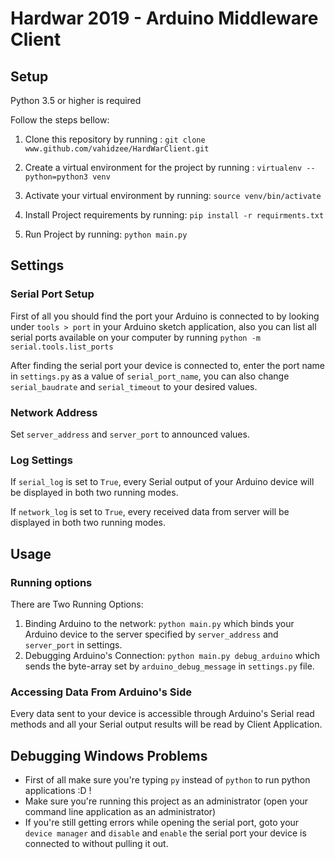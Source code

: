 # Hardwar 2019 - Arduino Middleware Client
## Setup
Python 3.5 or higher is required

Follow the steps bellow:
1. Clone this repository by running :
`git clone www.github.com/vahidzee/HardWarClient.git`

2. Create a virtual environment for the project by running : 
`virtualenv --python=python3 venv`

3. Activate your virtual environment by running:
`source venv/bin/activate`

4. Install Project requirements by running:
`pip install -r requirments.txt`

5. Run Project by running:
`python main.py`

## Settings
### Serial Port Setup
First of all you should find the port your Arduino is connected to by looking under 
`tools > port` in your Arduino sketch application,
also you can list all serial ports available on your computer by running
`python -m serial.tools.list_ports` 

After finding the serial port your device is connected to, 
enter the port name in `settings.py` as a value of `serial_port_name`,
you can also change `serial_baudrate` and `serial_timeout` to your desired values.

### Network Address
Set `server_address` and `server_port` to announced values.

### Log Settings
If `serial_log` is set to `True`, every Serial output of your Arduino device will be displayed in both two running modes.

If `network_log` is set to `True`, every received data from server will be displayed in both two running modes.
 
## Usage
### Running options
There are Two Running Options:
1. Binding Arduino to the network: `python main.py` which binds your Arduino device to the server specified by `server_address` and `server_port` in settings.
2. Debugging Arduino's Connection: `python main.py debug_arduino` which sends the byte-array set by `arduino_debug_message` in `settings.py` file.

### Accessing Data From Arduino's Side
Every data sent to your device is accessible through Arduino's Serial read methods and all your Serial output results will be read by Client Application.


## Debugging Windows Problems
* First of all make sure you're typing `py` instead of `python` to run python applications :D !
* Make sure you're running this project as an administrator (open your command line application as an administrator)
* If you're still getting errors while opening the serial port, goto your `device manager` and `disable` and `enable` the serial port your device is connected to without pulling it out.
